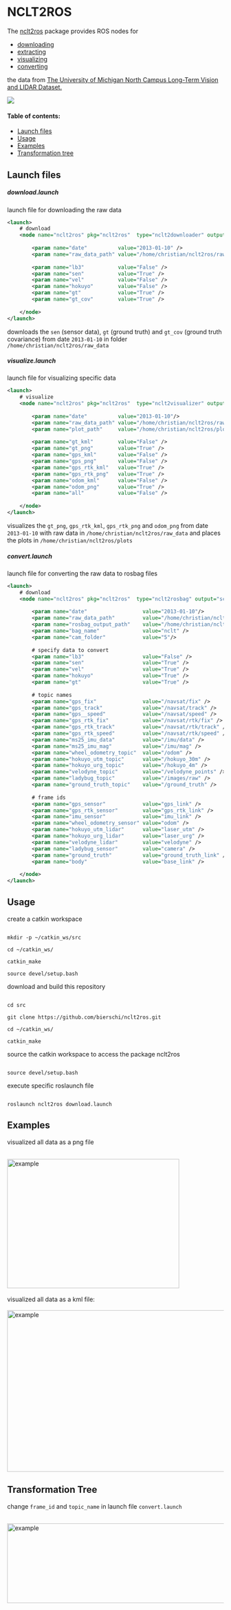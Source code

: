 
# NCLT2ROS

The [nclt2ros](https://github.com/bierschi/nclt2rosbag) package provides ROS nodes for

- [downloading](https://github.com/bierschi/nclt2rosbag#downloadlaunch)
- [extracting](https://github.com/bierschi/nclt2rosbag#downloadlaunch)
- [visualizing](https://github.com/bierschi/nclt2rosbag#visualizelaunch)
- [converting](https://github.com/bierschi/nclt2rosbag#convertlaunch)

the data from [The University of Michigan North Campus Long-Term Vision and LIDAR Dataset.](http://robots.engin.umich.edu/nclt/)


![](examples/rviz_example.gif)


#### Table of contents:

- [Launch files](https://github.com/bierschi/nclt2ros#launch-files)
- [Usage](https://github.com/bierschi/nclt2ros#usage)
- [Examples](https://github.com/bierschi/nclt2ros#examples)
- [Transformation tree](https://github.com/bierschi/nclt2ros#transformation-tree)




## Launch files

##### download.launch
launch file for downloading the raw data

```xml
<launch>
    # download
    <node name="nclt2ros" pkg="nclt2ros"  type="nclt2downloader" output="screen">
    
        <param name="date"          value="2013-01-10" />
        <param name="raw_data_path" value="/home/christian/nclt2ros/raw_data" />
        
        <param name="lb3"           value="False" />
        <param name="sen"           value="True" />
        <param name="vel"           value="False" />
        <param name="hokuyo"        value="False" />
        <param name="gt"            value="True" />
        <param name="gt_cov"        value="True" />
        
    </node>
</launch>
```

downloads the `sen` (sensor data), `gt` (ground truth) and `gt_cov` (ground truth covariance) from date `2013-01-10` in folder `/home/christian/nclt2ros/raw_data`


##### visualize.launch
launch file for visualizing specific data

```xml
<launch>
    # visualize
    <node name="nclt2ros" pkg="nclt2ros"  type="nclt2visualizer" output="screen">
    
        <param name="date"          value="2013-01-10"/>
        <param name="raw_data_path" value="/home/christian/nclt2ros/raw_data" />
        <param name="plot_path"     value="/home/christian/nclt2ros/plots" />
        
        <param name="gt_kml"        value="False" />
        <param name="gt_png"        value="True" />
        <param name="gps_kml"       value="False" />
        <param name="gps_png"       value="False" />
        <param name="gps_rtk_kml"   value="True" />
        <param name="gps_rtk_png"   value="True" />
        <param name="odom_kml"      value="False" />
        <param name="odom_png"      value="True" />
        <param name="all"           value="False" />
        
    </node>
</launch>
```

visualizes the `gt_png`, `gps_rtk_kml`, `gps_rtk_png` and `odom_png` from date `2013-01-10` with raw data in `/home/christian/nclt2ros/raw_data` and places the plots in `/home/christian/nclt2ros/plots`

##### convert.launch
launch file for converting the raw data to rosbag files

```xml
<launch>
    # download
    <node name="nclt2ros" pkg="nclt2ros"  type="nclt2rosbag" output="screen">
    
        <param name="date"                  value="2013-01-10"/>
        <param name="raw_data_path"         value="/home/christian/nclt2ros/raw_data" />
        <param name="rosbag_output_path"    value="/home/christian/nclt2ros/rosbags"/>
        <param name="bag_name"              value="nclt" />
        <param name="cam_folder"            value="5"/>
        
        # specify data to convert
        <param name="lb3"                   value="False" />
        <param name="sen"                   value="True" />
        <param name="vel"                   value="True" />
        <param name="hokuyo"                value="True" />
        <param name="gt"                    value="True" />
        
        # topic names
        <param name="gps_fix"               value="/navsat/fix" />
        <param name="gps_track"             value="/navsat/track" />
        <param name="gps__speed"            value="/navsat/speed" />
        <param name="gps_rtk_fix"           value="/navsat/rtk/fix" />
        <param name="gps_rtk_track"         value="/navsat/rtk/track" />
        <param name="gps_rtk_speed"         value="/navsat/rtk/speed" />
        <param name="ms25_imu_data"         value="/imu/data" />
        <param name="ms25_imu_mag"          value="/imu/mag" />
        <param name="wheel_odometry_topic"  value="/odom" />
        <param name="hokuyo_utm_topic"      value="/hokuyo_30m" />
        <param name="hokuyo_urg_topic"      value="/hokuyo_4m" />
        <param name="velodyne_topic"        value="/velodyne_points" />
        <param name="ladybug_topic"         value="/images/raw" />
        <param name="ground_truth_topic"    value="/ground_truth" />
        
        # frame ids
        <param name="gps_sensor"            value="gps_link" />
        <param name="gps_rtk_sensor"        value="gps_rtk_link" />
        <param name="imu_sensor"            value="imu_link" />
        <param name="wheel_odometry_sensor" value="odom" />
        <param name="hokuyo_utm_lidar"      value="laser_utm" />
        <param name="hokuyo_urg_lidar"      value="laser_urg" />
        <param name="velodyne_lidar"        value="velodyne" />
        <param name="ladybug_sensor"        value="camera" />
        <param name="ground_truth"          value="ground_truth_link" />
        <param name="body"                  value="base_link" />
        
    </node>
</launch>
```


## Usage

create a catkin workspace
<pre><code>
mkdir -p ~/catkin_ws/src<br>
cd ~/catkin_ws/<br>
catkin_make <br>
source devel/setup.bash
</pre></code>

download and build this repository
<pre><code>
cd src <br>
git clone https://github.com/bierschi/nclt2ros.git <br>
cd ~/catkin_ws/ <br>
catkin_make
</pre></code>

source the catkin workspace to access the package nclt2ros
<pre><code>
source devel/setup.bash
</pre></code>

execute specific roslaunch file 
<pre><code>
roslaunch nclt2ros download.launch
</pre></code>



## Examples

visualized all data as a png file

<div align="left">
  <br>
  <img src="examples/nclt_all_png.png" alt="example" width="400" height="300">
</div>

<br>
visualized all data as a kml file:

<div align="left">
  <br>
  <img src="examples/nclt_all_kml.png" alt="example" width="673" height="375">
</div>


## Transformation Tree
change `frame_id` and `topic_name` in launch file `convert.launch`

<div align="left">
  <br>
  <img src="examples/nclt_tf_tree.png" alt="example" width="988" height="185">
</div>